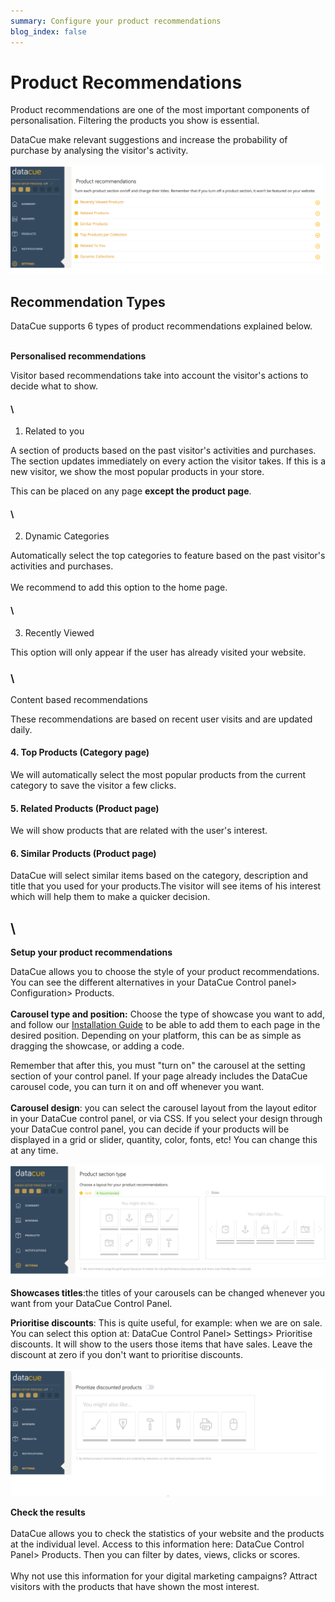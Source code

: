 ```yaml
---
summary: Configure your product recommendations
blog_index: false
---
```

# Product Recommendations

Product recommendations are one of the most important components of personalisation. Filtering the products you show is essential. 

DataCue make relevant suggestions and increase the probability of purchase by analysing the visitor's activity. 

![](/media/tipos-de-recomendaciones.jpg)

## Recommendation Types

DataCue supports 6 types of product recommendations explained below.

\
**Personalised recommendations**

Visitor based recommendations take into account the visitor's actions to decide what to show.

#### \
1. Related to you

A section of products based on the past visitor's activities and purchases. The section updates immediately on every action the visitor takes. If this is a new visitor, we show the most popular products in your store.

This can be placed on any page **except the product page**.

#### \
2. Dynamic Categories

Automatically select the top categories to feature based on the past visitor's activities and purchases.                                          \
\
We recommend to add this option to the home page.

#### \
3. Recently Viewed

This option will only appear if the user has already visited your website. 

### \
Content based recommendations

These recommendations are based on recent user visits and are updated daily.

#### 4. Top Products (Category page)

We will automatically select the most popular products from the current category to save the visitor a few clicks.

#### 5. Related Products (Product page)

We will show products that are related with the user's interest. 

#### 6. Similar Products (Product page)

DataCue will select similar items based on the category, description and title that you used for your products.The visitor will see items of his interest which will help them to make a quicker decision.  

## \
**Setup your product recommendations**

DataCue allows you to choose the style of your product recommendations. You can see the different alternatives in your DataCue Control panel> Configuration> Products.\
\
**Carousel type and position:** Choose the type of showcase you want to add, and follow our [Installation Guide](https://help.datacue.co/install/) to be able to add them to each page in the desired position. Depending on your platform, this can be as simple as dragging the showcase, or adding a code.

Remember that after this, you must "turn on" the carousel at the setting section of your control panel. If your page already includes the DataCue carousel code, you can turn it on and off whenever you want.\
\
**Carousel design**: you can select the carousel layout from the layout editor in your DataCue control panel, or via CSS. If you select your design through your DataCue control panel, you can decide if your products will be displayed in a grid or slider, quantity, color, fonts, etc! You can change this at any time.

![](/media/product-section-type-grid-slider-.jpg)



**Showcases titles**:the titles of your carousels can be changed whenever you want from your DataCue Control Panel. 

**Prioritise discounts**: This is quite useful, for example: when we are on sale. You can select this option at: DataCue Control Panel> Settings> Prioritise discounts. It will show to the users those items that have sales. Leave the discount at zero if you don't want to prioritise discounts.

![](/media/prioritize-discount-products.png)



**Check the results**\
\
DataCue allows you to check the statistics of your website and the products at the individual level. Access to this information here: DataCue Control Panel> Products. Then you can filter by dates, views, clicks or scores.\
\
Why not use this information for your digital marketing campaigns? Attract visitors with the products that have shown the most interest.